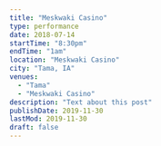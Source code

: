```yaml
---
title: "Meskwaki Casino"
type: performance
date: 2018-07-14
startTime: "8:30pm"
endTime: "1am"
location: "Meskwaki Casino"
city: "Tama, IA"
venues:
  - "Tama"
  - "Meskwaki Casino"
description: "Text about this post"
publishDate: 2019-11-30
lastMod: 2019-11-30
draft: false
---
```

